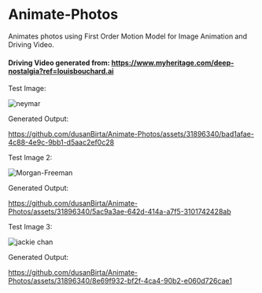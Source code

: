 # Animate-Photos
Animates photos using First Order Motion Model for Image Animation and Driving Video.

#### Driving Video generated from: https://www.myheritage.com/deep-nostalgia?ref=louisbouchard.ai

Test Image:

![neymar](https://github.com/dusanBirta/Animate-Photos/assets/31896340/1c47fb97-3f27-45eb-a994-5bb847a242f5)

Generated Output:

https://github.com/dusanBirta/Animate-Photos/assets/31896340/bad1afae-4c88-4e9c-9bb1-d5aac2ef0c28

Test Image 2:

![Morgan-Freeman](https://github.com/dusanBirta/Animate-Photos/assets/31896340/1a30871f-1771-48d2-9e91-58c3c89a6feb)

Generated Output:

https://github.com/dusanBirta/Animate-Photos/assets/31896340/5ac9a3ae-642d-414a-a7f5-3101742428ab

Test Image 3:

![jackie chan](https://github.com/dusanBirta/Animate-Photos/assets/31896340/8eaee1e8-0d5e-409f-9c09-4850545a55c0)

Generated Output:

https://github.com/dusanBirta/Animate-Photos/assets/31896340/8e69f932-bf2f-4ca4-90b2-e060d726cae1



